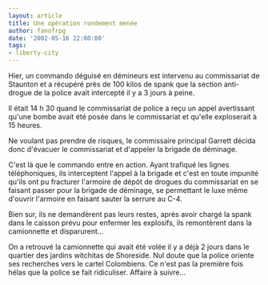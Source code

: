 ```yaml
---
layout: article
title: Une opération rondement menée
author: fanofrpg
date: '2002-05-16 22:00:00'
tags:
- liberty-city
---
```


Hier, un commando déguisé en démineurs est intervenu au commissariat de Staunton et a récupéré près de 100 kilos de spank que la section anti-drogue de la police avait intercepté il y a 3 jours à peine.

Il était 14 h 30 quand le commissariat de police a reçu un appel avertissant qu'une bombe avait été posée dans le commissariat et qu'elle exploserait à 15 heures.

Ne voulant pas prendre de risques, le commissaire principal Garrett décida donc d'évacuer le commissariat et d'appeler la brigade de déminage.

C'est là que le commando entre en action. Ayant trafiqué les lignes téléphoniques, ils interceptent l'appel à la brigade et c'est en toute impunité qu'ils ont pu fracturer l'armoire de dépôt de drogues du commissariat en se faisant passer pour la brigade de déminage, se permettant le luxe même d'ouvrir l'armoire en faisant sauter la serrure au C-4.

Bien sur, ils ne demandèrent pas leurs restes, après avoir chargé la spank dans le caisson prévu pour enfermer les explosifs, ils remontèrent dans la camionnette et disparurent…

On a retrouvé la camionnette qui avait été volée il y a déjà 2 jours dans le quartier des jardins witchitas de Shoreside. Nul doute que la police oriente ses recherches vers le cartel Colombiens. Ce n'est pas la première fois hélas que la police se fait ridiculiser. Affaire à suivre…